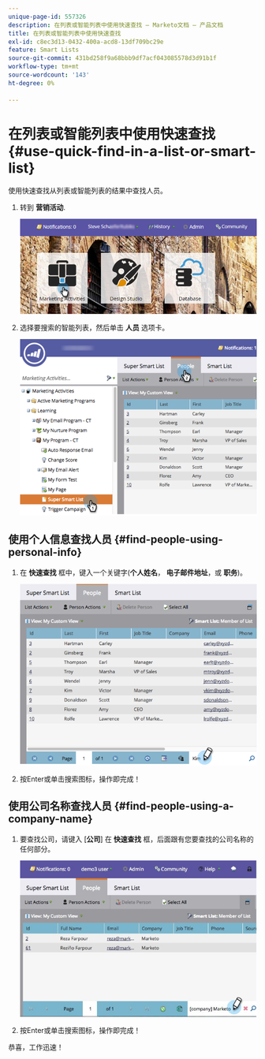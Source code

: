 ```yaml
---
unique-page-id: 557326
description: 在列表或智能列表中使用快速查找 — Marketo文档 — 产品文档
title: 在列表或智能列表中使用快速查找
exl-id: c8ec3d13-0432-400a-acd8-13df709bc29e
feature: Smart Lists
source-git-commit: 431bd258f9a68bbb9df7acf043085578d3d91b1f
workflow-type: tm+mt
source-wordcount: '143'
ht-degree: 0%

---
```


# 在列表或智能列表中使用快速查找 {#use-quick-find-in-a-list-or-smart-list}

使用快速查找从列表或智能列表的结果中查找人员。

1. 转到 **营销活动**.

   ![](assets/login-marketing-activities.png)

1. 选择要搜索的智能列表，然后单击 **人员** 选项卡。

   ![](assets/smartlistpeople.png)

## 使用个人信息查找人员 {#find-people-using-personal-info}

1. 在 **快速查找** 框中，键入一个关键字(**个人姓名**， **电子邮件地址**，或 **职务**)。

   ![](assets/searchpeople.png)

1. 按Enter或单击搜索图标，操作即完成！

## 使用公司名称查找人员 {#find-people-using-a-company-name}

1. 要查找公司，请键入 [**公司**] 在 **快速查找** 框，后面跟有您要查找的公司名称的任何部分。

   ![](assets/supersmartlistsearch.jpg)

1. 按Enter或单击搜索图标，操作即完成！

恭喜，工作迅速！
